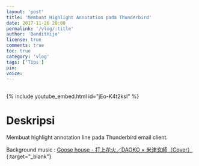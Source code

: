 ```yaml
---
layout: 'post'
title: 'Membuat Highlight Annotation pada Thunderbird'
date: 2017-11-26 20:00
permalink: '/vlog/:title'
author: 'BanditHijo'
license: true
comments: true
toc: true
category: 'vlog'
tags: ['Tips']
pin:
voice:
---
```


<div style="margin-top:30px;"></div>

{% include youtube_embed.html id="jEo-K4t2ksI" %}

# Deskripsi

Membuat highlight annotation line pada Thunderbird email client.

Background music :
[Goose house - 打上花火／DAOKO × 米津玄師（Cover）](https://youtu.be/VVn-n2ROQXg){:target="_blank"}
